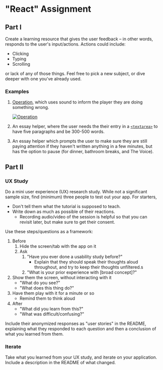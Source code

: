 # "React" Assignment

## Part I

Create a learning resource that gives the user feedback – in other words, responds to the user's input/actions. Actions could include:

* Clicking
* Typing
* Scrolling

or lack of any of those things. Feel free to pick a new subject, or dive deeper with one you've already used.

### Examples

1. [Operation](http://en.wikipedia.org/wiki/Operation_(game)), which uses sound to inform the player they are doing something wrong.

    [![Operation](http://img.youtube.com/vi/_6MAkLJ79LE/0.jpg)](http://www.youtube.com/watch?v=_6MAkLJ79LE)

1. An essay helper, where the user needs the their entry in a [`<textarea>`](https://developer.mozilla.org/en-US/docs/Web/HTML/Element/textarea) to have five paragraphs and be 300-500 words.
1. An essay helper which prompts the user to make sure they are still paying attention if they haven't written anything in a few minutes, but has the option to pause (for dinner, bathroom breaks, and The Voice).

## Part II

### UX Study

Do a mini user experience (UX) research study. While not a significant sample size, find (minimum) three people to test out your app. For starters,

* Don't tell them what the tutorial is supposed to teach.
* Write down as much as possible of their reactions.
    * Recording audio/video of the session is helpful so that you can revisit later, but make sure to get their consent.

Use these steps/questions as a framework:

1. Before
    1. Hide the screen/tab with the app on it
    1. Ask
        1. "Have you ever done a usability study before?"
            * Explain that they should speak their thoughts aloud throughout, and try to keep their thoughts unfiltered.s
        1. "What is your prior experience with [broad concept]?"
1. Show them the screen, without interacting with it
    * "What do you see?"
    * "What does this thing do?"
1. Have them play with it for a minute or so
    * Remind them to think aloud
1. After
    * "What did you learn from this?"
    * "What was difficult/confusing?"

Include their anonymized responses as "user stories" in the README, explaining what they responded to each question and then a conclusion of what you learned from them.

### Iterate

Take what you learned from your UX study, and iterate on your application. Include a description in the README of what changed.
